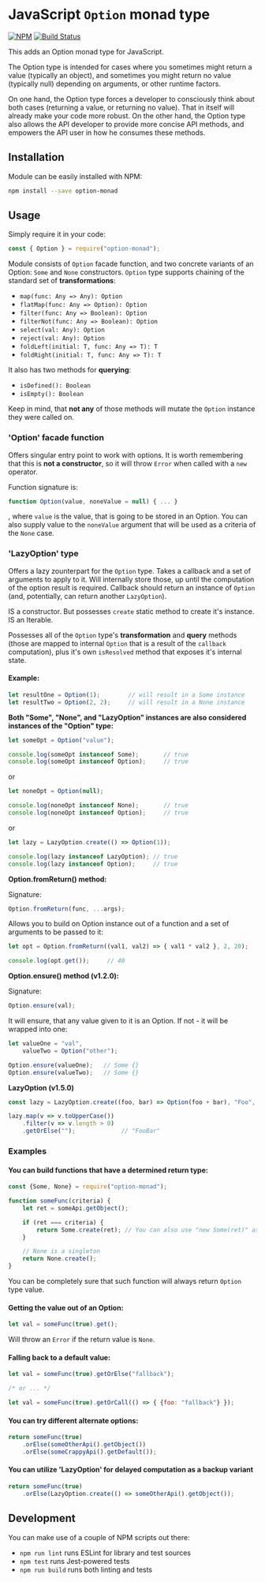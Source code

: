 # JavaScript `Option` monad type

[![NPM](https://img.shields.io/npm/v/option-monad.svg)](https://www.npmjs.com/package/option-monad)
[![Build Status](https://app.travis-ci.com/mister-spock/option-monad.svg?branch=master)](https://travis-ci.org/mister-spock/option-monad)

This adds an Option monad type for JavaScript.

The Option type is intended for cases where you sometimes might return a value (typically an object), and sometimes you might return no value (typically null) depending on arguments, or other runtime factors.

On one hand, the Option type forces a developer to consciously think about both cases (returning a value, or returning no value). That in itself will already make your code more robust. On the other hand, the Option type also allows the API developer to provide more concise API methods, and empowers the API user in how he consumes these methods.

## Installation

Module can be easily installed with NPM:
```bash
npm install --save option-monad
```

## Usage

Simply require it in your code:
```javascript
const { Option } = require("option-monad");
```

Module consists of `Option` facade function, and two concrete variants of an Option: `Some` and `None` constructors.
`Option` type supports chaining of the standard set of **transformations**:
* `map(func: Any => Any): Option`
* `flatMap(func: Any => Option): Option`
* `filter(func: Any => Boolean): Option`
* `filterNot(func: Any => Boolean): Option`
* `select(val: Any): Option`
* `reject(val: Any): Option`
* `foldLeft(initial: T, func: Any => T): T`
* `foldRight(initial: T, func: Any => T): T`

It also has two methods for **querying**:
* `isDefined(): Boolean`
* `isEmpty(): Boolean`

Keep in mind, that **not any** of those methods will mutate the `Option` instance they were called on.

### 'Option' facade function

Offers singular entry point to work with options. It is worth remembering that this is **not a constructor**, so it will throw `Error` when called with a `new` operator.

Function signature is:
```javascript
function Option(value, noneValue = null) { ... }
```

, where `value` is the value, that is going to be stored in an Option. You can also supply value to the `noneValue` argument that will be used as a criteria of the `None` case.

### 'LazyOption' type

Offers a lazy zounterpart for the `Option` type. Takes a callback and a set of arguments to apply to it. Will internally store those, up until the computation of the option result is required. Callback should return an instance of `Option` (and, potentially, can return another `LazyOption`).

IS a constructor. But possesses `create` static method to create it's instance. IS an Iterable.

Possesses all of the `Option` type's **transformation** and **query** methods (those are mapped to internal `Option` that is a result of the `callback` computation), plus it's own `isResolved` method that exposes it's internal state.

#### Example:
```javascript
let resultOne = Option(1);        // will result in a Some instance
let resultTwo = Option(2, 2);     // will result in a None instance
```

**Both "Some", "None", and "LazyOption" instances are also considered instances of the "Option" type:**
```javascript
let someOpt = Option("value");

console.log(someOpt instanceof Some);       // true
console.log(someOpt instanceof Option);     // true
```

or

```javascript
let noneOpt = Option(null);

console.log(noneOpt instanceof None);       // true
console.log(noneOpt instanceof Option);     // true
```

or

```javascript
let lazy = LazyOption.create(() => Option(1));

console.log(lazy instanceof LazyOption); // true
console.log(lazy instanceof Option);     // true
```

**Option.fromReturn() method:**

Signature:
```javascript
Option.fromReturn(func, ...args);
```

Allows you to build on Option instance out of a function and a set of arguments to be passed to it:
```javascript
let opt = Option.fromReturn((val1, val2) => { val1 * val2 }, 2, 20);

console.log(opt.get());     // 40
```

**Option.ensure() method (v1.2.0):**

Signature:
```javascript
Option.ensure(val);
```

It will ensure, that any value given to it is an Option. If not - it will be wrapped into one:
```javascript
let valueOne = "val",
    valueTwo = Option("other");

Option.ensure(valueOne);   // Some {}
Option.ensure(valueTwo);   // Some {}
```

**LazyOption (v1.5.0)**

```javascript
const lazy = LazyOption.create((foo, bar) => Option(foo + bar), "Foo", "Bar");

lazy.map(v => v.toUpperCase())
    .filter(v => v.length > 0)
    .getOrElse("");             // "FooBar"
```

### Examples

#### You can build functions that have a determined return type:

```javascript
const {Some, None} = require("option-monad");

function someFunc(criteria) {
    let ret = someApi.getObject();

    if (ret === criteria) {
        return Some.create(ret); // You can also use "new Some(ret)" as well
    }

    // None is a singleton
    return None.create();
}
```
You can be completely sure that such function will always return `Option` type value.

#### Getting the value out of an Option:

```javascript
let val = someFunc(true).get();
```
Will throw an `Error` if the return value is `None`.

#### Falling back to a default value:

```javascript
let val = someFunc(true).getOrElse("fallback");

/* or ... */

let val = someFunc(true).getOrCall(() => { {foo: "fallback"} });
```

#### You can try different alternate options:

```javascript
return someFunc(true)
    .orElse(someOtherApi().getObject())
    .orElse(someCrappyApi().getDefault());
```

#### You can utilize 'LazyOption' for delayed computation as a backup variant

```javascript
return someFunc(true)
    .orElse(LazyOption.create(() => someOtherApi().getObject());
```

## Development

You can make use of a couple of NPM scripts out there:
* `npm run lint` runs ESLint for library and test sources
* `npm test` runs Jest-powered tests
* `npm run build` runs both linting and tests
